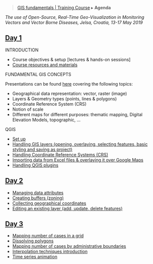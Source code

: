 > [GIS fundamentals | Training Course](agenda.md) ▸ **Agenda**

*The use of Open-Source, Real-Time Geo-Visualization in Monitoring Vectors and Vector Borne Diseases, Jelsa, Croatia, 13-17 May 2019*

## [Day 1](day1.md)
INTRODUCTION
  * Course objectives & setup [lectures & hands-on sessions]
  * [Course resources and materials](resources.md)

FUNDAMENTAL GIS CONCEPTS

Presentations can be found [here](https://github.com/franckalbinet/gis-training-jelsa/tree/master/jelsa-2019/ppt) covering the following topics:
  * Geographical data representation: vector, raster (image)
  * Layers & Geometry types (points, lines & polygons)
  * Coordinate Reference System (CRS)
  * Notion of scale
  * Different maps for different purposes: thematic mapping, Digital Elevation Models, topographic, ...
  


QGIS
  * [Set up](qgis-setup.md)
  * [Handling GIS layers (opening, overlaying, selecting features, basic styling and saving as project)](handling-gis-layers.md)
  * [Handling Coordinate Reference Systems (CRS)](handling-crs.md)
  * [Importing data from Excel files & overlaying it over Google Maps](importing-excel.md)
  * [Handling QGIS plugins](qgis-setup.md)

## [Day 2](day2.md)
  * [Managing data attributes](managing-data-attributes.md)
  * [Creating buffers (zoning)](buffers.md)
  * [Collecting geographical coordinates](collect-lon-lat.md)
  * [Editing an existing layer (add, update, delete features)](edit-layer.md)

## [Day 3](day3.md)
  * [Mapping number of cases in a grid](nb-cases-grid.md)
  * [Dissolving polygons](dissolving-poly.md)
  * [Mapping number of cases by administrative boundaries](nb-cases-admin.md)
  * [Interpolation techniques introduction](interpolation.md)
  * [Time series animation](ts-animation.md)
  

